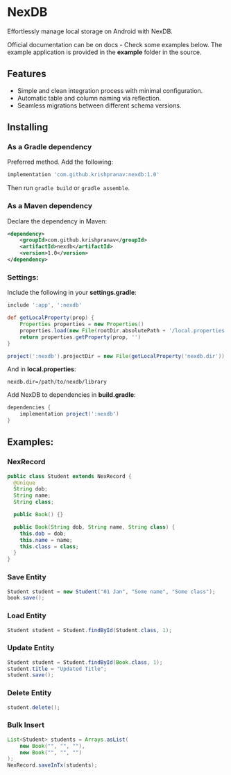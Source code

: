 # NexDB 

Effortlessly manage local storage on Android with NexDB.

Official documentation can be on docs - Check some examples below. The example application is provided in the **example** folder in the source.

## Features
- Simple and clean integration process with minimal configuration.
- Automatic table and column naming via reflection.
- Seamless migrations between different schema versions.

## Installing

### As a Gradle dependency
Preferred method. Add the following:
```groovy
implementation 'com.github.krishpranav:nexdb:1.0'
```
Then run `gradle build` or `gradle assemble`.


### As a Maven dependency
Declare the dependency in Maven:
```xml
<dependency>
    <groupId>com.github.krishpranav</groupId>
    <artifactId>nexdb</artifactId>
    <version>1.0</version>
</dependency>
```

### Settings:

Include the following in your **settings.gradle**:
```gradle
include ':app', ':nexdb'

def getLocalProperty(prop) {
    Properties properties = new Properties()
    properties.load(new File(rootDir.absolutePath + '/local.properties').newDataInputStream())
    return properties.getProperty(prop, '')
}

project(':nexdb').projectDir = new File(getLocalProperty('nexdb.dir'))
```

And in **local.properties**:
```
nexdb.dir=/path/to/nexdb/library
```

Add NexDB to dependencies in **build.gradle**:
```gradle
dependencies {
    implementation project(':nexdb')
}
```

## Examples:

### NexRecord
```java
public class Student extends NexRecord {
  @Unique
  String dob;
  String name;
  String class;

  public Book() {}

  public Book(String dob, String name, String class) {
    this.dob = dob;
    this.name = name;
    this.class = class;
  }
}
```

### Save Entity
```java
Student student = new Student("01 Jan", "Some name", "Some class");
book.save();
```

### Load Entity
```java
Student student = Student.findById(Student.class, 1);
```

### Update Entity
```java
Student student = Student.findById(Book.class, 1);
student.title = "Updated Title";
student.save();
```

### Delete Entity
```java
student.delete();
```

### Bulk Insert
```java
List<Student> students = Arrays.asList(
    new Book("", "", ""),
    new Book("", "", "")
);
NexRecord.saveInTx(students);
```
